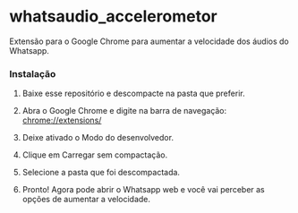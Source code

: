 # whatsaudio_accelerometor
Extensão para o Google Chrome para aumentar a velocidade dos áudios do Whatsapp. 

### Instalação

1. Baixe esse repositório e descompacte na pasta que preferir. 



2. Abra o Google Chrome e digite na barra de navegação:  [chrome://extensions/](chrome://extensions/)
3. Deixe ativado o Modo do desenvolvedor.
4. Clique em Carregar sem compactação. 
5. Selecione a pasta que foi descompactada. 
6. Pronto! Agora pode abrir o Whatsapp web e você vai perceber as opções de aumentar a velocidade. 



